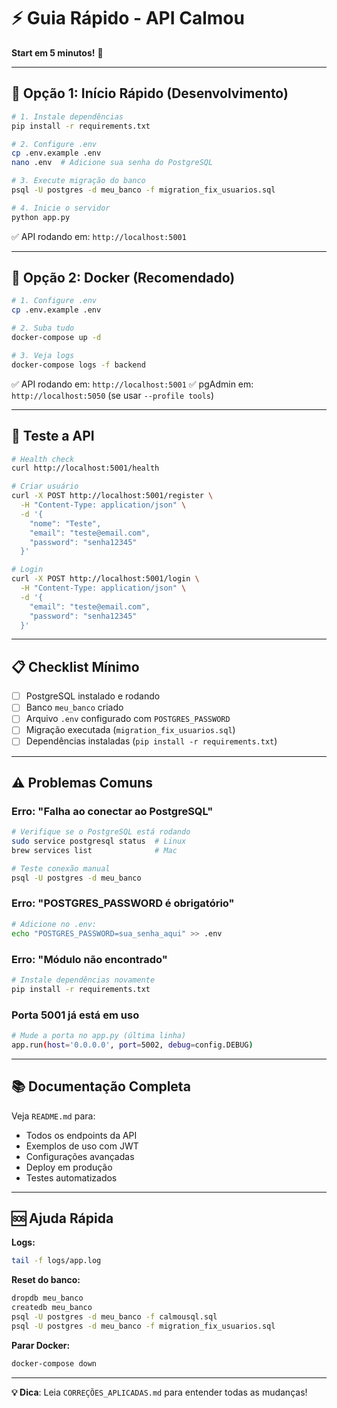 # ⚡ Guia Rápido - API Calmou

**Start em 5 minutos!** 🚀

---

## 🎯 Opção 1: Início Rápido (Desenvolvimento)

```bash
# 1. Instale dependências
pip install -r requirements.txt

# 2. Configure .env
cp .env.example .env
nano .env  # Adicione sua senha do PostgreSQL

# 3. Execute migração do banco
psql -U postgres -d meu_banco -f migration_fix_usuarios.sql

# 4. Inicie o servidor
python app.py
```

✅ API rodando em: `http://localhost:5001`

---

## 🐳 Opção 2: Docker (Recomendado)

```bash
# 1. Configure .env
cp .env.example .env

# 2. Suba tudo
docker-compose up -d

# 3. Veja logs
docker-compose logs -f backend
```

✅ API rodando em: `http://localhost:5001`
✅ pgAdmin em: `http://localhost:5050` (se usar `--profile tools`)

---

## 🧪 Teste a API

```bash
# Health check
curl http://localhost:5001/health

# Criar usuário
curl -X POST http://localhost:5001/register \
  -H "Content-Type: application/json" \
  -d '{
    "nome": "Teste",
    "email": "teste@email.com",
    "password": "senha12345"
  }'

# Login
curl -X POST http://localhost:5001/login \
  -H "Content-Type: application/json" \
  -d '{
    "email": "teste@email.com",
    "password": "senha12345"
  }'
```

---

## 📋 Checklist Mínimo

- [ ] PostgreSQL instalado e rodando
- [ ] Banco `meu_banco` criado
- [ ] Arquivo `.env` configurado com `POSTGRES_PASSWORD`
- [ ] Migração executada (`migration_fix_usuarios.sql`)
- [ ] Dependências instaladas (`pip install -r requirements.txt`)

---

## ⚠️ Problemas Comuns

### Erro: "Falha ao conectar ao PostgreSQL"
```bash
# Verifique se o PostgreSQL está rodando
sudo service postgresql status  # Linux
brew services list              # Mac

# Teste conexão manual
psql -U postgres -d meu_banco
```

### Erro: "POSTGRES_PASSWORD é obrigatório"
```bash
# Adicione no .env:
echo "POSTGRES_PASSWORD=sua_senha_aqui" >> .env
```

### Erro: "Módulo não encontrado"
```bash
# Instale dependências novamente
pip install -r requirements.txt
```

### Porta 5001 já está em uso
```bash
# Mude a porta no app.py (última linha)
app.run(host='0.0.0.0', port=5002, debug=config.DEBUG)
```

---

## 📚 Documentação Completa

Veja `README.md` para:
- Todos os endpoints da API
- Exemplos de uso com JWT
- Configurações avançadas
- Deploy em produção
- Testes automatizados

---

## 🆘 Ajuda Rápida

**Logs:**
```bash
tail -f logs/app.log
```

**Reset do banco:**
```bash
dropdb meu_banco
createdb meu_banco
psql -U postgres -d meu_banco -f calmousql.sql
psql -U postgres -d meu_banco -f migration_fix_usuarios.sql
```

**Parar Docker:**
```bash
docker-compose down
```

---

**💡 Dica**: Leia `CORREÇÕES_APLICADAS.md` para entender todas as mudanças!
